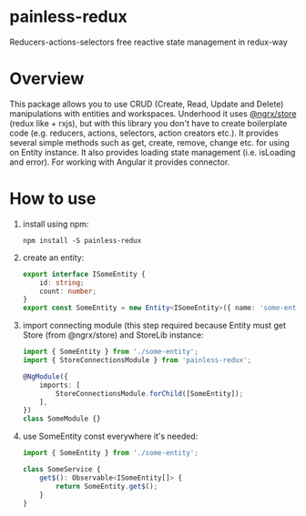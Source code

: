# painless-redux
Reducers-actions-selectors free reactive state management in redux-way

# Overview
This package allows you to use CRUD (Create, Read, Update and Delete) manipulations with entities and workspaces. Underhood it uses [@ngrx/store](https://github.com/ngrx/platform) (redux like + rxjs), but with this library you don't have to create boilerplate code (e.g. reducers, actions, selectors, action creators etc.). It provides several simple methods such as get, create, remove, change etc. for using on Entity instance. It also provides loading state management (i.e. isLoading and error). For working with Angular it provides connector.

# How to use

1. install using npm: 
	
	`npm install -S painless-redux`

2. create an entity:
	```typescript
	export interface ISomeEntity {
		id: string;
		count: number;
	}
	export const SomeEntity = new Entity<ISomeEntity>({ name: 'some-entity' });
	```

3. import connecting module (this step required because Entity must get Store (from @ngrx/store) and StoreLib instance:
	```typescript
	import { SomeEntity } from './some-entity';
	import { StoreConnectionsModule } from 'painless-redux';

	@NgModule({
		imports: [
			StoreConnectionsModule.forChild([SomeEntity]);
		],
	})
	class SomeModule {}
	```

4. use SomeEntity const everywhere it's needed:
	```typescript
	import { SomeEntity } from './some-entity';

	class SomeService {
		get$(): Observable<ISomeEntity[]> {
			return SomeEntity.get$();
		}
	}
	```


